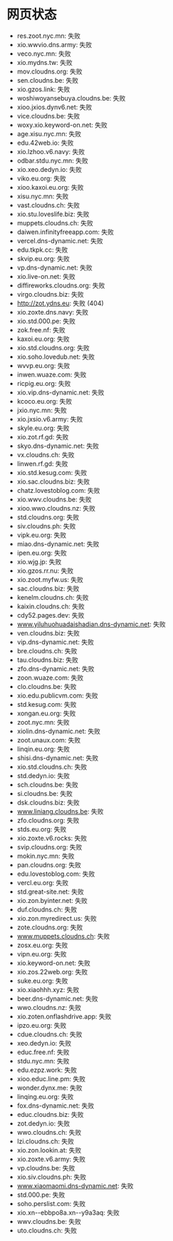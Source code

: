 # 网页状态
- res.zoot.nyc.mn: 失败
- xio.wwvio.dns.army: 失败
- veco.nyc.mn: 失败
- xio.mydns.tw: 失败
- mov.cloudns.org: 失败
- sen.cloudns.be: 失败
- xio.gzos.link: 失败
- woshiwoyansebuya.cloudns.be: 失败
- xioo.jxios.dynv6.net: 失败
- vice.cloudns.be: 失败
- woxy.xio.keyword-on.net: 失败
- age.xisu.nyc.mn: 失败
- edu.42web.io: 失败
- xio.lzhoo.v6.navy: 失败
- odbar.stdu.nyc.mn: 失败
- xio.xeo.dedyn.io: 失败
- viko.eu.org: 失败
- xioo.kaxoi.eu.org: 失败
- xisu.nyc.mn: 失败
- vast.cloudns.ch: 失败
- xio.stu.loveslife.biz: 失败
- muppets.cloudns.ch: 失败
- daiwen.infinityfreeapp.com: 失败
- vercel.dns-dynamic.net: 失败
- edu.tkpk.cc: 失败
- skvip.eu.org: 失败
- vp.dns-dynamic.net: 失败
- xio.live-on.net: 失败
- diffireworks.cloudns.org: 失败
- virgo.cloudns.biz: 失败
- http://zot.ydns.eu: 失败 (404)
- xio.zoxte.dns.navy: 失败
- xio.std.000.pe: 失败
- zok.free.nf: 失败
- kaxoi.eu.org: 失败
- xio.std.cloudns.org: 失败
- xio.soho.lovedub.net: 失败
- wvvp.eu.org: 失败
- inwen.wuaze.com: 失败
- ricpig.eu.org: 失败
- xio.vip.dns-dynamic.net: 失败
- kcoco.eu.org: 失败
- jxio.nyc.mn: 失败
- xio.jxsio.v6.army: 失败
- skyle.eu.org: 失败
- xio.zot.rf.gd: 失败
- skyo.dns-dynamic.net: 失败
- vx.cloudns.ch: 失败
- linwen.rf.gd: 失败
- xio.std.kesug.com: 失败
- xio.sac.cloudns.biz: 失败
- chatz.lovestoblog.com: 失败
- xio.wwv.cloudns.be: 失败
- xioo.wwo.cloudns.nz: 失败
- std.cloudns.org: 失败
- siv.cloudns.ph: 失败
- vipk.eu.org: 失败
- miao.dns-dynamic.net: 失败
- ipen.eu.org: 失败
- xio.wjg.jp: 失败
- xio.gzos.rr.nu: 失败
- xio.zoot.myfw.us: 失败
- sac.cloudns.biz: 失败
- kenelm.cloudns.ch: 失败
- kaixin.cloudns.ch: 失败
- cdy52.pages.dev: 失败
- www.yiluhuohuadaishadian.dns-dynamic.net: 失败
- ven.cloudns.biz: 失败
- vip.dns-dynamic.net: 失败
- bre.cloudns.ch: 失败
- tau.cloudns.biz: 失败
- zfo.dns-dynamic.net: 失败
- zoon.wuaze.com: 失败
- clo.cloudns.be: 失败
- xio.edu.publicvm.com: 失败
- std.kesug.com: 失败
- xongan.eu.org: 失败
- zoot.nyc.mn: 失败
- xiolin.dns-dynamic.net: 失败
- zoot.unaux.com: 失败
- linqin.eu.org: 失败
- shisi.dns-dynamic.net: 失败
- xio.std.cloudns.ch: 失败
- std.dedyn.io: 失败
- sch.cloudns.be: 失败
- si.cloudns.be: 失败
- dsk.cloudns.biz: 失败
- www.liniang.cloudns.be: 失败
- zfo.cloudns.org: 失败
- stds.eu.org: 失败
- xio.zoxte.v6.rocks: 失败
- svip.cloudns.org: 失败
- mokin.nyc.mn: 失败
- pan.cloudns.org: 失败
- edu.lovestoblog.com: 失败
- vercl.eu.org: 失败
- std.great-site.net: 失败
- xio.zon.byinter.net: 失败
- duf.cloudns.ch: 失败
- xio.zon.myredirect.us: 失败
- zote.cloudns.org: 失败
- www.muppets.cloudns.ch: 失败
- zosx.eu.org: 失败
- vipn.eu.org: 失败
- xio.keyword-on.net: 失败
- xio.zos.22web.org: 失败
- suke.eu.org: 失败
- xio.xiaohhh.xyz: 失败
- beer.dns-dynamic.net: 失败
- wwo.cloudns.nz: 失败
- xio.zoten.onflashdrive.app: 失败
- ipzo.eu.org: 失败
- cdue.cloudns.ch: 失败
- xeo.dedyn.io: 失败
- educ.free.nf: 失败
- stdu.nyc.mn: 失败
- edu.ezpz.work: 失败
- xioo.educ.line.pm: 失败
- wonder.dynx.me: 失败
- linqing.eu.org: 失败
- fox.dns-dynamic.net: 失败
- educ.cloudns.biz: 失败
- zot.dedyn.io: 失败
- wwo.cloudns.ch: 失败
- lzi.cloudns.ch: 失败
- xio.zon.lookin.at: 失败
- xio.zoxte.v6.army: 失败
- vp.cloudns.be: 失败
- xio.siv.cloudns.ph: 失败
- www.xiaomaomi.dns-dynamic.net: 失败
- std.000.pe: 失败
- soho.perslist.com: 失败
- xio.xn--ebbpo8a.xn--y9a3aq: 失败
- wwv.cloudns.be: 失败
- uto.cloudns.ch: 失败
